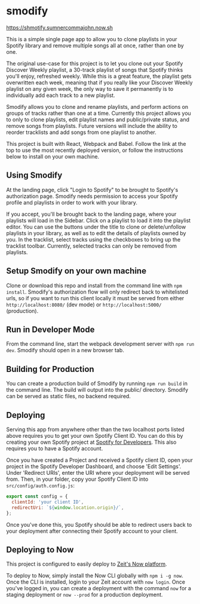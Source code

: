 # smodify
https://shmotify.sumnercommajohn.now.sh


This is a simple single page app to allow you to clone playlists in your Spotify library and remove multiple songs all at once, rather than one by one.


The original use-case for this project is to let you clone out your Spotify Discover Weekly playlist, a 30-track playlist of songs that Spotify thinks you'll enjoy, refreshed weekly. While this is a great feature, the playlist gets overwritten each week, meaning that if you really like your Discover Weekly playlist on any given week, the only way to save it permanently is to individually add each track to a new playlist.  

Smodify allows you to clone and rename playlists, and perform actions on groups of tracks rather than one at a time. Currently this project allows you to only to clone playlists, edit playlist names and public/private status, and remove songs from playlists. Future versions will include the ability to reorder tracklists and add songs from one playlist to another.


This project is built with React, Webpack and Babel. Follow the link at the top to use the most recently deployed version, or follow the instructions below to install on your own machine.

## Using Smodify
At the landing page, click "Login to Spotify" to be brought to Spotify's authorization page. Smodify needs permission to access your Spotify profile and playlists in order to work with your library.

If you accept, you'll be brought back to the landing page, where your playlists will load in the Sidebar. Click on a playlist to load it into the playlist editor. You can use the buttons under the title to clone or delete/unfollow playlists in your library, as well as to edit the details of playlists owned by you. In the tracklist, select tracks using the checkboxes to bring up the tracklist toolbar. Currently, selected tracks can only be removed from playlists. 

## Setup Smodify on your own machine
Clone or download this repo and install from the command line with `npm install`.
Smodify's authorization flow will only redirect back to whitelisted urls, so if you want to run this client locally it must be served from either `http://localhost:8080/` (dev mode) or `http://localhost:5000/` (production).

## Run in Developer Mode
From the command line, start the webpack development server with `npm run dev`. Smodify should open in a new browser tab.

## Building for Production
You can create a production build of Smodify by running `npm run build` in the command line. The build will output into the public/ directory. Smodify can be served as static files, no backend required.

## Deploying
Serving this app from anywhere other than the two localhost ports listed above requires you to get your own Spotify Client ID. You can do this by creating your own Spotify project at [Spotify for Developers](https://developer.spotify.com/dashboard/). This also requires you to have a Spotify account. 

Once you have created a Project and received a Spotify client ID, open your project in the Spotify Developer Dashboard, and choose 'Edit Settings'. Under 'Redirect URIs', enter the URI where your deployment will be served from. Then, in your folder, copy your Spotify Client ID into `src/config/auth.config.js`:

```javascript
export const config = {
  clientId: 'your client ID',
  redirectUri: `${window.location.origin}/`,
};
```

Once you've done this, you Spotify should be able to redirect users back to your deployment after connecting their Spotify account to your client. 

## Deploying to Now
This project is configured to easily deploy to [Zeit's Now platform](https://zeit.co/). 

To deploy to Now, simply install the Now CLI globally with `npm i -g now`. Once the CLI is installed, login to your Zeit account with `now login`. Once you've logged in, you can create a deployment with the command `now` for a staging deployment or `now --prod` for a production deployment.
